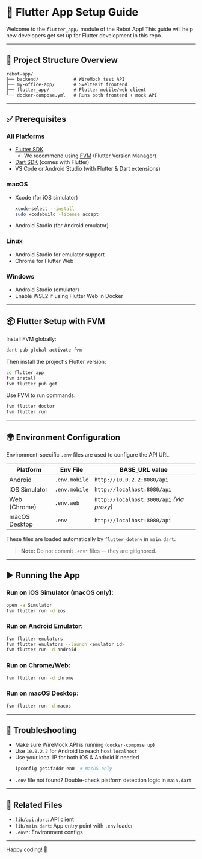 # 📱 Flutter App Setup Guide

Welcome to the `flutter_app/` module of the Rebot App! This guide will help new developers get set up for Flutter development in this repo.

---

## 🚀 Project Structure Overview

```
rebot-app/
├── backend/             # WireMock test API
├── my-office-app/       # SvelteKit frontend
├── flutter_app/         # Flutter mobile/web client
└── docker-compose.yml   # Runs both frontend + mock API
```

---

## ✅ Prerequisites

### All Platforms
- [Flutter SDK](https://docs.flutter.dev/get-started/install)
  - We recommend using [FVM](https://fvm.app/) (Flutter Version Manager)
- [Dart SDK](https://dart.dev/get-dart) (comes with Flutter)
- VS Code or Android Studio (with Flutter & Dart extensions)

### macOS
- Xcode (for iOS simulator)
  ```bash
  xcode-select --install
  sudo xcodebuild -license accept
  ```
- Android Studio (for Android emulator)

### Linux
- Android Studio for emulator support
- Chrome for Flutter Web

### Windows
- Android Studio (emulator)
- Enable WSL2 if using Flutter Web in Docker

---

## 📦 Flutter Setup with FVM

Install FVM globally:
```bash
dart pub global activate fvm
```

Then install the project's Flutter version:
```bash
cd flutter_app
fvm install
fvm flutter pub get
```

Use FVM to run commands:
```bash
fvm flutter doctor
fvm flutter run
```

---

## 🌍 Environment Configuration

Environment-specific `.env` files are used to configure the API URL.

| Platform        | Env File        | BASE_URL value                         |
|----------------|------------------|----------------------------------------|
| Android        | `.env.mobile`    | `http://10.0.2.2:8080/api`             |
| iOS Simulator  | `.env.mobile`    | `http://localhost:8080/api`            |
| Web (Chrome)   | `.env.web`       | `http://localhost:3000/api` *(via proxy)* |
| macOS Desktop  | `.env`           | `http://localhost:8080/api`            |

These files are loaded automatically by `flutter_dotenv` in `main.dart`.

> **Note:** Do not commit `.env*` files — they are gitignored.

---

## ▶️ Running the App

### Run on iOS Simulator (macOS only):
```bash
open -a Simulator
fvm flutter run -d ios
```

### Run on Android Emulator:
```bash
fvm flutter emulators
fvm flutter emulators --launch <emulator_id>
fvm flutter run -d android
```

### Run on Chrome/Web:
```bash
fvm flutter run -d chrome
```

### Run on macOS Desktop:
```bash
fvm flutter run -d macos
```

---

## 🧪 Troubleshooting

- Make sure WireMock API is running (`docker-compose up`)
- Use `10.0.2.2` for Android to reach host `localhost`
- Use your local IP for both iOS & Android if needed
  ```bash
  ipconfig getifaddr en0  # macOS only
  ```
- `.env` file not found? Double-check platform detection logic in `main.dart`

---

## 📁 Related Files
- `lib/api.dart`: API client
- `lib/main.dart`: App entry point with `.env` loader
- `.env*`: Environment configs

---

Happy coding! 🎯
